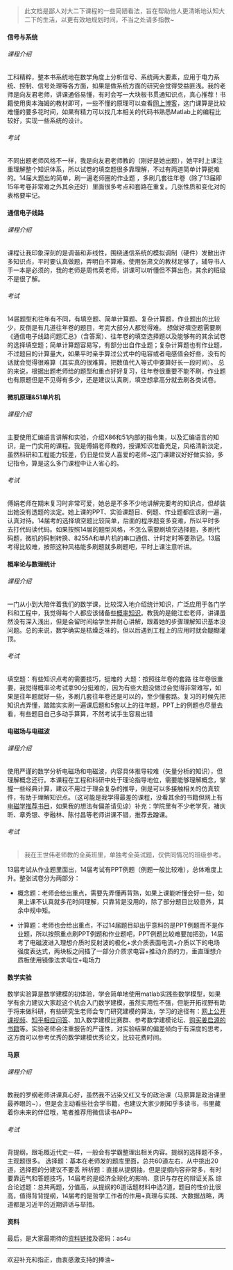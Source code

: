 > 此文档是鄙人对大二下课程的一些简陋看法，旨在帮助他人更清晰地认知大二下的生活，以更有效地规划时间，不当之处请多指教~

#### 信号与系统
###### 课程介绍
工科精粹，整本书系统地在数学角度上分析信号、系统两大要素，应用于电力系统、控制、信号处理等各方面，如果是做系统方面的研究会觉得受益匪浅。我的老师是向友君老师，讲课通俗易懂，有时会写一大块板书贯通知识点，真心推荐！书籍使用奥本海姆的教材即可，一些不懂的原理可以查看[网上博客](http://blog.sina.com.cn/s/blog_a16ed9d601010td1.html "网上博客")，这门课算是比较难懂的要多花时间，如果有精力可以找几本相关的代码书熟悉Matlab上的编程比较好，实现一些系统的设计。
###### 考试
不同出题老师风格不一样，我是向友君老师教的（刚好是她出题），她平时上课注重理解整个知识体系，所以试卷的填空题很多靠理解，不过有两道简单计算挺难的。14届大题出的简单，刷一遍老师圈的作业题 ，多刷几套往年卷（除了13届即15年考卷非常难之外其余还好）里面很多考点和套路在重复。几张性质和变化对的表格要牢记。
#### 通信电子线路
###### 课程介绍
课程让我印象深刻的是调谐和非线性，围绕通信系统的模拟调制（硬件）发散出许多知识点，平时要认真做题，弄明白不算难。使用张肃文的教材足够了，辅导书人手一本是必须的，我的老师是周伟英老师，讲课可以听懂但不算出色，其余的班级不是很了解。
###### 考试
14届题型和往年有不同，有填空题、简单计算题、复杂计算题，作业题出的比较少，反倒是有几道往年卷的题目，考完大部分人都觉得难。
想做好填空题需要刷《通信电子线路问题汇总》（含答案）、往年卷的填空选择题以及能够有的其余试卷的选择填空题；简单计算题容易写，有部分出自作业题；复杂计算题也有作业题，不过题目的计算量大，如果平时亲手算过公式中的电容或者电感值会好些，没有的话就会觉得很难算（其实真的很难算，把数值代入等式中要算好长一段时间）。
总的来说，根据出题老师给的题型和重点好好复习，往年卷很重要不能不刷，作业题也有原题但是不见得有多少，还是建议认真刷，填空想拿高分就去刷各类试卷。
#### 微机原理&51单片机
###### 课程介绍
主要使用汇编语言讲解和实验，介绍X86和51内部的指令集，以及汇编语言的知识，是一门实用的课程。我是傅娟老师教的，授课知识准备充足，风格清新淡定，虽然科研和工程能力较差，仍旧是位受人喜爱的老师~这门课建议好好做实验，多记指令，算是这么多门课程中让人省心的。
###### 考试
傅娟老师在期末复习时非常可爱，她总是不多不少地讲解完要考的知识点，但却装出她没有透题的淡定。她上课的PPT、实验课题目、例题、作业题都应该刷一遍，认真对待。14届考的选择填空题比较简单，后面的程序题变多变难，所以平时多去打代码读代码。如果按照14届的题型风格，不怎么需要刷填空选择题，多刷代码题，微机的码制转换、8255A和单片机的串口通信、计时定时等要熟记。13届考得比较难，按照这种风格能多刷题就多刷题吧，平时上课注意听讲。
#### 概率论与数理统计
###### 课程介绍
一门从小到大陪伴着我们的数学课，比较深入地介绍统计知识，广泛应用于各门学科和工程中，我觉得每个人都应该储备些[概率知识](https://www.zhihu.com/question/19957534 "概率知识")。教我的是鲍江宏老师，讲课虽然没有深入浅出，但是会留时间给学生并耐心讲解，跟着她的步骤理解知识基本没问题。总的来说，数学确实是枯燥乏味的，但以后遇到工程上的应用时就会醍醐灌顶。
###### 考试
填空题：有些知识点考的需要技巧，挺难的
大题：按照往年卷的套路
往年卷很重要，我觉得概率论考试拿90分挺难的，因为有些大题没做过会觉得非常难写，如果是往年题就好一些，多刷几套往年卷还是可以的，至少懂套路。复习的时候先把知识点弄懂，踏踏实实刷一遍课后题和5套以上的往年题，PPT上的例题也尽量去看，有些题目自己多动手算算，不然考试手生容易出错
#### 电磁场与电磁波
###### 课程介绍
使用严谨的数学分析电磁场和电磁波，内容具体推导较难（矢量分析的知识），但理解概念还行。本课程在工程和科研中处于理论指导地位，需要能够理解概念，掌握一些经典计算，建议不用过于理会复杂的推导，倒是可以多接触相关的仿真软件，有助于理解知识点。（这可能是我学得最差的课程，没看其余的书籍但网上有[电磁学推荐书目](https://www.zhihu.com/question/26376305 "电磁学推荐书目")，如果我的想法有偏差请见谅）补充：学院里有不少老学究，褚庆昕、章秀银、李融林、陈付昌等老师讲课不错，推荐去蹭课。
###### 考试
> 我在王世伟老师教的全英班里，单独考全英试题，仅供同情况的班级参考。

13届考试从作业题里面出，14届考试有PPT例题（例题一般比较难），总体难度上升。整张试卷分为两部分：

- 概念题：老师会给出重点，需要先弄懂再背熟，如果上课能听懂会好一些，如果上课不认真就多花时间理解，只靠背是没用的，除了部分题目比较意外，其余中规中矩。

- 计算题：老师也会给出重点，不过14届题目却出乎意料的是PPT例题而不是作业题，所以按照重点刷PPT例题和作业题吧，PPT例题比较难要加把劲，14届考了电磁波进入理想介质时反射波的极化+求介质表面电流+介质以下的电场强度表达式，两块板之间插了一部分介质求电容+推动介质的力，垂直理想介质板使用镜像法求电位+电场力

#### 数学实验
数学实验算是数学建模的初体验，学会简单地使用matlab实践些数学模型，如果学有余力建议大家趁这个机会入门数学建模，虽然实用性不强，但能开拓视野有助于将来做科研，有些研究生老师会专门研究建模的算法，学习的途径有：[网上公开课视频](http://open.163.com/special/cuvocw/shuxuejianmo.html "网上公开课视频")、[知乎相应问答](https://www.zhihu.com/question/19714813 "知乎相应问答")、加入数学建模比赛群、参考数学建模论坛、[购买姜启源的书籍](http://blog.csdn.net/qq_21970857/article/details/44816793 "购买姜启源的书籍")等。实验老师会注重报告的严谨性，对实验结果的偏差倾向于有深度的思考，这方面可以参考优秀的数学建模优秀论文，比较花费时间。
#### 马原
###### 课程介绍
教我的罗纲老师讲课真心好，虽然我不沾染又红又专的政治课（马原算是政治课里最养眼的~），但是会主动看些社会学书籍，也建议大家少刷知乎多读书，书里藏着你未来的伴侣哦，笔者推荐用微信读书APP~
###### 考试
背提纲，跟毛概近代史一样，一般会有学霸整理出相关内容。提纲的选择题不多，主观题很多。
选择题：基本在老师发的题库里面，总共60道左右，从中挑出20道，选择题的分建议不要丢
辨析题：直接从提纲抽，但是提纲内容非常多，有时要靠运气和答题技巧，14届考的是经济全球化的影响、意识与存在的辩证关系
综合论述题：总共两题，分值高，从提纲的6道话题材料中选2道，题目的性价比很高，值得背背提纲，14届考的是哲学工作者的作用+真理与实践、大数据战略，两道都是习近平的近期讲话与举措。
#### 资料
最后，是大家最期待的[资料链接](http://pan.baidu.com/s/1pLdO0BL)及密码：as4u


------------

欢迎补充和指正，由衷感激支持的捧油~
